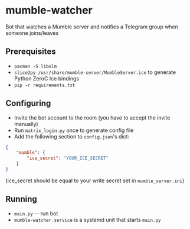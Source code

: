 # mumble-watcher

Bot that watches a Mumble server and notifies a Telegram group when someone joins/leaves

## Prerequisites

* `pacman -S libolm`
* `slice2py /usr/share/mumble-server/MumbleServer.ice` to generate Python ZeroC Ice bindings
* `pip -r requirements.txt`

## Configuring

* Invite the bot account to the room (you have to accept the invite manually)
* Run `matrix_login.py` once to generate config file
* Add the following section to `config.json`'s dict:
```json
{
    "mumble": {
        "ice_secret": "YOUR_ICE_SECRET"
    }
}
```

(ice_secret should be equal to your write secret set in `mumble_server.ini`)

## Running

* `main.py` -- run bot
* `mumble-watcher.service` is a systemd unit that starts `main.py`
